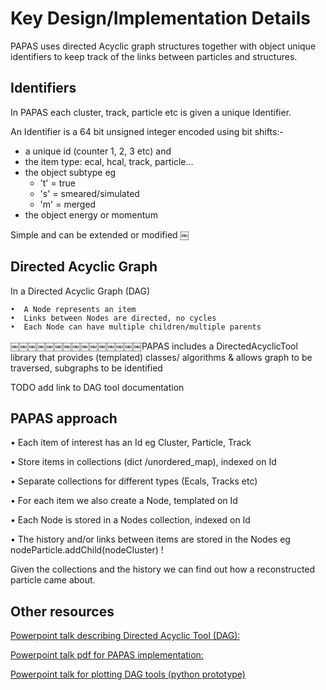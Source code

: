 # Key Design/Implementation Details

PAPAS uses directed Acyclic graph structures together with object unique identifiers to keep track of the links between particles and structures.

## Identifiers

In PAPAS each cluster, track, particle etc is given a unique Identifier.  

An Identifier is a 64 bit unsigned integer encoded using bit shifts:-
 * a unique id (counter 1, 2, 3 etc) and
 * the item type: ecal, hcal, track, particle...
 * the object subtype eg
      *  't' = true
      *  's' = smeared/simulated
      *  'm' = merged
 * the object energy or momentum

Simple and can be extended or modified
￼
## Directed Acyclic Graph

In a Directed Acyclic Graph (DAG)

    •  A Node represents an item
    •  Links between Nodes are directed, no cycles
    •  Each Node can have multiple children/multiple parents

￼￼￼￼￼￼￼￼￼￼￼￼￼￼￼PAPAS includes a  DirectedAcyclicTool library that provides (templated) classes/ algorithms & allows graph to be traversed, subgraphs to be identified

TODO add link to DAG tool documentation

## PAPAS approach

•  Each item of interest has an Id eg Cluster, Particle, Track

•  Store items in collections (dict /unordered_map), indexed on Id

•  Separate collections for different types (Ecals, Tracks etc)

•  For each item we also create a Node, templated on Id

•  Each Node is stored in a Nodes collection, indexed on Id

•  The history and/or links between items are stored in the Nodes eg nodeParticle.addChild(nodeCluster) !

Given the collections and the history we can find out how a reconstructed particle came about.

## Other resources

[Powerpoint talk describing Directed Acyclic Tool (DAG):](https://indico.cern.ch/event/490466/contributions/1168040/attachments/1218006/1779467/DAGtool.pdf)

[Powerpoint talk pdf for PAPAS implementation:](https://indico.cern.ch/event/547855/contributions/2221423/attachments/1300412/1941158/Papas_cpp3.pdf)

[Powerpoint talk for plotting DAG tools (python prototype)](https://indico.cern.ch/event/578848/contributions/2345113/attachments/1357532/2052737/Papas_History_Tools.pdf)
